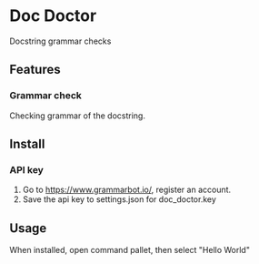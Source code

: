 # Doc Doctor

Docstring grammar checks

## Features

### Grammar check

Checking grammar of the docstring.

## Install

### API key

1. Go to <https://www.grammarbot.io/>, register an account.
1. Save the api key to settings.json for doc_doctor.key

## Usage

When installed, open command pallet, then select "Hello World"
